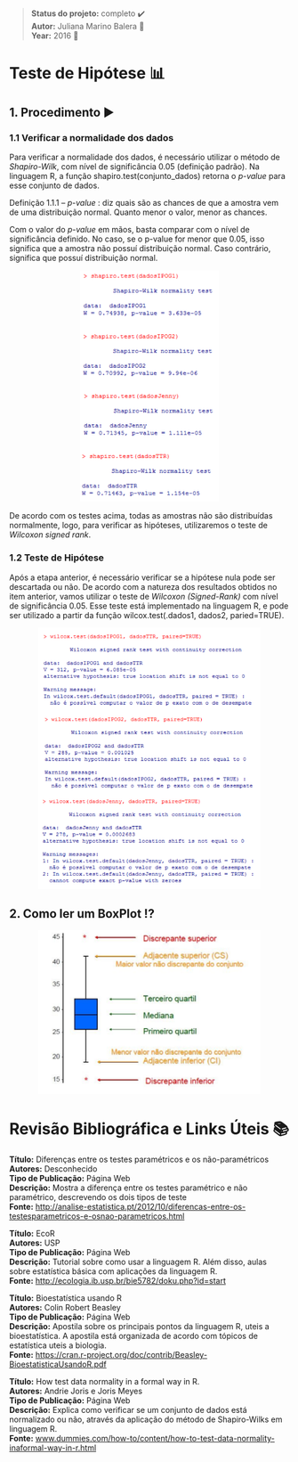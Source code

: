 > **Status do projeto:** completo :heavy_check_mark: </br>
> **Autor:** Juliana Marino Balera :busts_in_silhouette: </br>
> **Year:** 2016 :date:

# Teste de Hipótese :bar_chart:

## 1. Procedimento :arrow_forward:

### 1.1 Verificar a normalidade dos dados

Para verificar a normalidade dos dados, é necessário utilizar o método de
*Shapiro-Wilk*, com nível de significância 0.05 (definição padrão). Na
linguagem R, a função shapiro.test(conjunto_dados) retorna o *p-value* para
esse conjunto de dados.

Definição 1.1.1 – *p-value* : diz quais são as chances de que a amostra vem
de uma distribuição normal. Quanto menor o valor, menor as chances.

Com o valor do *p-value* em mãos, basta comparar com o nível de
significância definido. No caso, se o p-value for menor que 0.05, isso
significa que a amostra não possuí distribuição normal. Caso contrário,
significa que possuí distribuição normal.

<p align="center"><img src="fig1.png" width="250x" /></p>

De acordo com os testes acima, todas as amostras não são distribuídas
normalmente, logo, para verificar as hipóteses, utilizaremos o teste de
*Wilcoxon signed rank*.

### 1.2 Teste de Hipótese

Após a etapa anterior, é necessário verificar se a hipótese nula pode ser
descartada ou não. De acordo com a natureza dos resultados obtidos no
item anterior, vamos utilizar o teste de *Wilcoxon (Signed-Rank)* com nível
de significância 0.05. Esse teste está implementado na linguagem R, e pode
ser utilizado a partir da função wilcox.test(.dados1, dados2,
paried=TRUE).


<p align="center"><img src="fig2.png" width="400x" /></p>


## 2. Como ler um BoxPlot :interrobang:

<p align="center"><img src="fig3.png" width="400x" /></p>

# Revisão Bibliográfica e Links Úteis :books:

**Título:** Diferenças entre os testes paramétricos e os não-paramétricos <br/>
**Autores:** Desconhecido <br/>
**Tipo de Publicação:** Página Web <br/>
**Descrição:** Mostra a diferença entre os testes paramétrico e não
paramétrico, descrevendo os dois tipos de teste <br/>
**Fonte:** http://analise-estatistica.pt/2012/10/diferencas-entre-os-testesparametricos-e-osnao-parametricos.html <br/>

**Título:** EcoR <br/>
**Autores:** USP <br/>
**Tipo de Publicação:** Página Web <br/>
**Descrição:** Tutorial sobre como usar a linguagem R. Além disso, aulas
sobre estatística básica com aplicações da linguagem R.<br/>
**Fonte:** http://ecologia.ib.usp.br/bie5782/doku.php?id=start <br/>

**Título:** Bioestatística usando R <br/>
**Autores:** Colin Robert Beasley <br/>
**Tipo de Publicação:** Página Web <br/>
**Descrição:** Apostila sobre os principais pontos da linguagem R, uteis a
bioestatística. A apostila está organizada de acordo com tópicos de
estatística uteis a biologia.<br/>
**Fonte:** https://cran.r-project.org/doc/contrib/Beasley-BioestatisticaUsandoR.pdf <br/>

**Título:** How test data normality in a formal way in R.<br/>
**Autores:** Andrie Joris e Joris Meyes <br/>
**Tipo de Publicação:** Página Web <br/>
**Descrição:** Explica como verificar se um conjunto de dados está
normalizado ou não, através da aplicação do método de Shapiro-Wilks em
linguagem R.<br/>
**Fonte:** www.dummies.com/how-to/content/how-to-test-data-normality-inaformal-way-in-r.html

